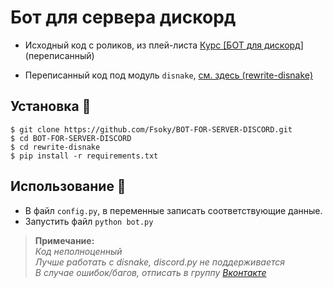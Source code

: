 # Бот для сервера дискорд
- Исходный код с роликов, из плей-листа [Курс [БОТ для дискорд]](https://www.youtube.com/watch?v=giebaN7jE4I&list=PLEYdORdflM3kSkU73kPMLpmGaR79adJD4 "Old version") (переписанный)

- Переписанный код под модуль `disnake`, [см. здесь (rewrite-disnake)](https://github.com/Fsoky/BOT-FOR-SERVER-DISCORD/tree/main/rewrite-disnake)

## Установка 🎈
```
$ git clone https://github.com/Fsoky/BOT-FOR-SERVER-DISCORD.git
$ cd BOT-FOR-SERVER-DISCORD
$ cd rewrite-disnake
$ pip install -r requirements.txt
```

## Использование 🎈
- В файл `config.py`, в переменные записать соответствующие данные.
- Запустить файл `python bot.py`

> **Примечание:** \
*Код неполноценный* \
*Лучше работать с disnake, discord.py не поддерживается* \
*В случае ошибок/багов, отписать в группу [Вконтакте](https://vk.com/fsoky)*
